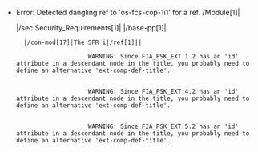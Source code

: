 * Error: Detected dangling ref to 'os-fcs-cop-1i1'
        for a ref.
	/Module[1]|
	
  |/sec:Security_Requirements[1]|
|/base-pp[1]|

		|/con-mod[17]|The SFR i|/ref[1]||

                          WARNING: Since FIA_PSK_EXT.1.2 has an 'id' attribute in a descendant node in the title, you probably need to define an alternative 'ext-comp-def-title'.
                       

                          WARNING: Since FIA_PSK_EXT.4.2 has an 'id' attribute in a descendant node in the title, you probably need to define an alternative 'ext-comp-def-title'.
                       

                          WARNING: Since FIA_PSK_EXT.5.2 has an 'id' attribute in a descendant node in the title, you probably need to define an alternative 'ext-comp-def-title'.
                       
